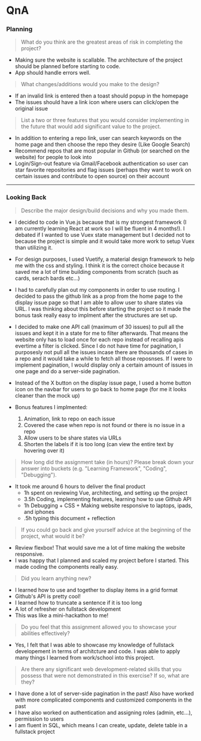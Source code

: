 # QnA

### Planning

> What do you think are the greatest areas of risk in completing the project?

- Making sure the website is scallable. The architecture of the project should be planned before starting to code.
- App should handle errors well.

> What changes/additions would you make to the design?

- If an invalid link is entered then a toast should popup in the homepage
- The issues should have a link icon where users can click/open the original issue

> List a two or three features that you would consider implementing in the future that would add significant value to the project.

- In addition to entering a repo link, user can search keywords on the home page and then choose the repo they desire (Like Google Search)
- Recommend repos that are most popular in Github (or searched on the website) for people to look into
- Login/Sign-out feature via Gmail/Facebook authentication so user can star favorite repositories and flag issues (perhaps they want to work on certain issues and contribute to open source) on their account

---

### Looking Back

> Describe the major design/build decisions and why you made them.

- I decided to code in Vue.js because that is my strongest framework (I am currently learning React at work so I will be fluent in 4 months!). I debated if I wanted to use Vuex state management but I decided not to because the project is simple and it would take more work to setup Vuex than utilizing it. 

- For design purposes, I used Vuetify, a material design framework to help me with the css and styling. I think it is the correct choice because it saved me a lot of time building components from scratch (such as cards, serach bards etc...)

- I had to carefully plan out my components in order to use routing. I decided to pass the github link as a prop from the home page to the display issue page so that I am able to allow user to share states via URL. I was thinking about this before starting the project so it made the bonus task really easy to implment after the structures are set up.

- I decided to make one API call (maximum of 30 issues) to pull all the issues and kept it in a state for me to filter afterwards. That means the website only has to load once for each repo instead of recalling apis evertime a filter is clicked. Since I do not have time for pagination, I purposesly not pull all the issues incase there are thousands of cases in a repo and it would take a while to fetch all those reposnses. If I were to implement pagination, I would display only a certain amount of issues in one page and do a server-side pagination.

- Instead of the X button on the display issue page, I used a home button icon on the navbar for users to go back to home page (for me it looks cleaner than the mock up) 

- Bonus features I implmented:
  1. Animation, link to repo on each issue
  2. Covered the case when repo is not found or there is no issue in a repo
  3. Allow users to be share states via URLs
  4. Shorten the labels if it is too long (can view the entire text by hovering over it)

> How long did the assignment take (in hours)? Please break down your answer into buckets (e.g. "Learning Framework", "Coding", "Debugging").

- It took me around 6 hours to deliver the final product
  - 1h spent on reviewing Vue, architecting, and setting up the project
  - 3.5h Coding, implementing features, learning how to use Github API
  - 1h Debugging + CSS + Making website responsive to laptops, ipads, and iphones
  - .5h typing this document + reflection

> If you could go back and give yourself advice at the beginning of the project, what would it be?

- Review flexbox! That would save me a lot of time making the website responsive. 
- I was happy that I planned and scaled my project before I started. This made coding the components really easy.

> Did you learn anything new?
- I learned how to use <v-layout row wrap> and <v-flex> together to display items in a grid format
- Github's API is pretty cool!
- I learned how to truncate a sentence if it is too long 
- A lot of refresher on fullstack development 
- This was like a mini-hackathon to me!

> Do you feel that this assignment allowed you to showcase your abilities effectively?

- Yes, I felt that I was able to showcase my knowledge of fullstack developement in terms of architcture and code. I was able to apply many things I learned from work/school into this project.

> Are there any significant web development-related skills that you possess that were not demonstrated in this exercise? If so, what are they?

- I have done a lot of server-side pagination in the past! Also have worked with more complicated components and customized components in the past 
- I have also worked on authentication and assigning roles (admin, etc...), permission to users
- I am fluent in SQL, which means I can create, update, delete table in a fullstack project
